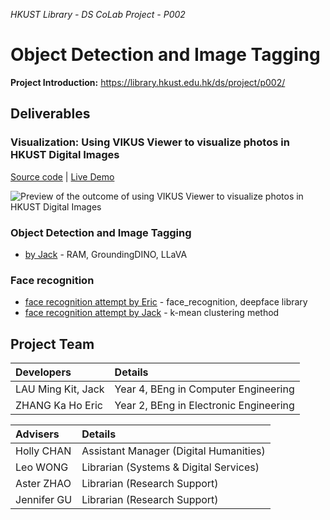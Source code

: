 _HKUST Library - DS CoLab Project - P002_
# Object Detection and Image Tagging

**Project Introduction:**  https://library.hkust.edu.hk/ds/project/p002/  


## Deliverables

### Visualization: Using VIKUS Viewer to visualize photos in HKUST Digital Images
[Source code](https://github.com/hkust-lib-ds/P002-PUBLIC_ObjectDetection-ImageTagging/tree/main/visualization-using-vikusviewer) | [Live Demo](https://digitalimages.hkust.edu.hk/vis/)

![Preview of the outcome of using VIKUS Viewer to visualize photos in HKUST Digital Images](preview-img/p002_vikus-viewer.gif)

### Object Detection and Image Tagging
+ [by Jack](https://github.com/hkust-lib-ds/P002-PUBLIC_ObjectDetection-ImageTagging/tree/main/ObjectDetection-ImageTagging-by-Jack) - RAM, GroundingDINO, LLaVA

### Face recognition
+ [face recognition attempt by Eric](https://github.com/hkust-lib-ds/P002-PUBLIC_ObjectDetection-ImageTagging/tree/main/face-recognition-attempt-by-Eric) - face_recognition, deepface library
+ [face recognition attempt by Jack](https://github.com/hkust-lib-ds/P002-PUBLIC_ObjectDetection-ImageTagging/tree/main/face-recognition-attempt-by-Jack) - k-mean clustering method



## Project Team

| Developers          | Details                                    |
| :------------------ | :----------------------------------------- |
| LAU Ming Kit, Jack  | Year 4, BEng in Computer Engineering       |
| ZHANG Ka Ho Eric    | Year 2, BEng in Electronic Engineering     |

| Advisers    | Details                                |
| :---------- | :------------------------------------- |
| Holly CHAN  | Assistant Manager (Digital Humanities) |
| Leo WONG    | Librarian (Systems & Digital Services) |
| Aster ZHAO  | Librarian (Research Support)           |
| Jennifer GU | Librarian (Research Support)           |
